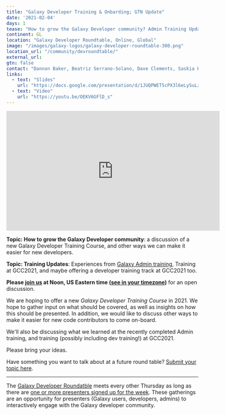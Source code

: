 ```yaml
---
title: "Galaxy Developer Training & Onbarding; GTN Update"
date: '2021-02-04'
days: 1
tease: "How to grow the Galaxy Developer community? Admin Training Update"
continent: GL
location: "Galaxy Developer Roundtable, Online, Global"
image: "/images/galaxy-logos/galaxy-developer-roundtable-300.png"
location_url: "/community/devroundtable/"
external_url:
gtn: false
contact: "Dannon Baker, Beatriz Serrano-Solano, Dave Clements, Saskia Hiltemann, Helena Rasche"
links:
  - text: "Slides"
    url: "https://docs.google.com/presentation/d/1JUQPWET5cPX3l6eLySuLzjQqC_lyuyf_kjBhCHGGL6Y/edit#slide=id.p"
  - text: "Video"
    url: "https://youtu.be/OEKV6GFlD_s"
---
```


<iframe width="560" height="315" src="https://www.youtube-nocookie.com/embed/OEKV6GFlD_s" frameborder="0" allow="accelerometer; autoplay; encrypted-media; gyroscope; picture-in-picture" allowfullscreen></iframe>

**Topic: How to grow the Galaxy Developer community**: a discussion of a new Galaxy Developer Training Course, and other ways we can make it easier for new developers.

**Topic: Training Updates**: Experiences from [Galaxy Admin training](/src/events/2021-01-admin-training/index.md), Training at GCC2021, and maybe offering a developer training track at GCC2021 too.

**Please [join us](https://psu.zoom.us/j/92752763386) at Noon, US Eastern time ([see in your timezone](https://www.timeanddate.com/worldclock/fixedtime.html?msg=Galaxy+Developer+Roundtable&iso=20210204T12&p1=179&ah=1))** for an open discussion.

We are hoping to offer a new *Galaxy Developer Training Course* in 2021.  We hope to gather input on what should be covered, as well as insights on how this should be presented.  In addition, we would like to discuss other ways to make it easier for new code contributors to come on-board.

We'll also be discussing what we learned at the recently completed Admin training, and training (possibly including dev training!) at GCC2021.

Please bring your ideas.

Have something you want to talk about at a future round table? [Submit your topic here](https://bit.ly/gxdevroundtablepresent).


---

The [Galaxy Developer Roundatble](/src/community/devroundtable/index.md) meets every other Thursday as long as there are [one or more presenters signed up for the week](https://bit.ly/gxdevroundtablepresent).  These gatherings are an opportunity for presenters (Galaxy users, developers, admins) to interactively engage with the Galaxy developer community. 

